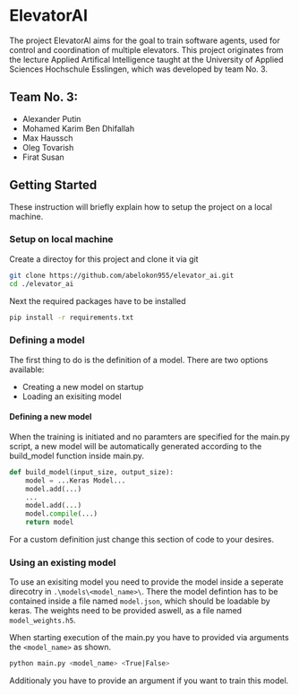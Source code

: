 # ElevatorAI

The project ElevatorAI aims for the goal to train software agents, used for control and coordination of multiple elevators.
This project originates from the lecture Applied Artifical Intelligence taught at the University of Applied Sciences Hochschule Esslingen, which was developed by team No. 3.

## Team No. 3:
 * Alexander Putin
 * Mohamed Karim Ben Dhifallah
 * Max Haussch
 * Oleg Tovarish
 * Firat Susan

## Getting Started
These instruction will briefly explain how to setup the project on a local machine.

### Setup on local machine
Create a directoy for this project and clone it via git
```sh
git clone https://github.com/abelokon955/elevator_ai.git
cd ./elevator_ai
```
Next the required packages have to be installed
```sh
pip install -r requirements.txt
```

### Defining a model
The first thing to do is the definition of a model.
There are two options available:
 * Creating a new model on startup
 * Loading an exisiting model

#### Defining a new model
When the training is initiated and no paramters are specified for the main.py script, a new model will be automatically generated according to the build_model function inside main.py.
```py
def build_model(input_size, output_size):
    model = ...Keras Model...
    model.add(...)
    ...
    model.add(...)
    model.compile(...)
    return model
```
For a custom definition just change this section of code to your desires.

### Using an existing model
To use an exisiting model you need to provide the model inside a seperate direcotry in `.\models\<model_name>\`. There the model defintion has to be contained inside a file named `model.json`, which should be loadable by keras. The weights need to be provided aswell, as a file named `model_weights.h5`.

When starting execution of the main.py you have to provided via arguments the `<model_name>` as shown.
```sh
python main.py <model_name> <True|False>
```
Additionaly you have to provide an argument if you want to train this model.



